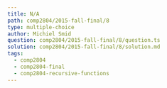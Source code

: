 ```yaml
---
title: N/A
path: comp2804/2015-fall-final/8
type: multiple-choice
author: Michiel Smid
question: comp2804/2015-fall-final/8/question.ts
solution: comp2804/2015-fall-final/8/solution.md
tags:
  - comp2804
  - comp2804-final
  - comp2804-recursive-functions
---
```


